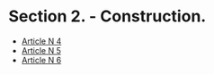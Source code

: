 # Section 2. - Construction.

- [Article N 4](article-n-4.md)
- [Article N 5](article-n-5.md)
- [Article N 6](article-n-6.md)
